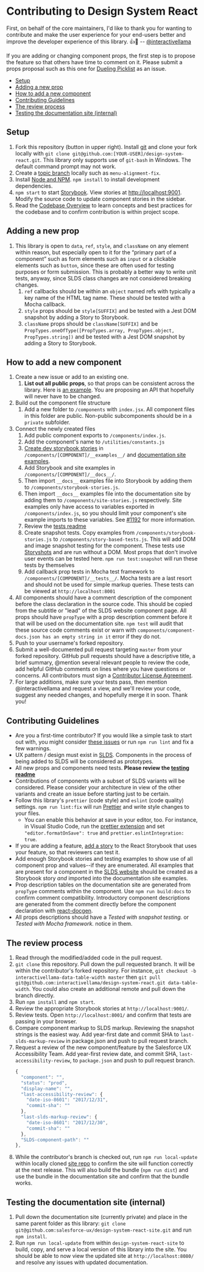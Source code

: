 # Contributing to Design System React

First, on behalf of the core maintainers, I'd like to thank you for wanting to contribute and make the user experience for your end-users better and improve the developer experience of this library. :+1::tada: -- [@interactivellama](https://github.com/interactivellama/)

If you are adding or changing component props, the first step is to propose the feature so that others have time to comment on it. Please submit a props proposal such as this one for [Dueling Picklist](https://github.com/salesforce/design-system-react/issues/1667) as an issue.

<!-- START doctoc generated TOC please keep comment here to allow auto update -->

<!-- DON'T EDIT THIS SECTION, INSTEAD RE-RUN doctoc TO UPDATE -->

* [Setup](#setup)
* [Adding a new prop](#adding-a-new-prop)
* [How to add a new component](#how-to-add-a-new-component)
* [Contributing Guidelines](#contributing-guidelines)
* [The review process](#the-review-process)
* [Testing the documentation site (internal)](#testing-the-documentation-site-internal)

<!-- END doctoc generated TOC please keep comment here to allow auto update -->

## Setup

1. Fork this repository (button in upper right). Install [git](https://git-scm.com/) and clone your fork locally with `git clone git@github.com:[YOUR-USER]/design-system-react.git`. This library only supports use of `git-bash` in Windows. The default command prompt may not work.
1. Create a [topic branch](https://git-scm.com/book/en/v2/Git-Branching-Branching-Workflows) locally such as `menu-alignment-fix`.
1. Install [Node and NPM](https://nodejs.org/en/). `npm install` to install development dependencies.
1. `npm start` to start [Storybook](https://storybook.js.org/). View stories at [http://localhost:9001](http://localhost:9001). Modify the source code to update component stories in the sidebar.
1. Read the [Codebase Overview](docs/codebase-overview.md) to learn concepts and best practices for the codebase and to confirm contribution is within project scope.

## Adding a new prop

1. This library is open to `data`, `ref`, `style`, and `className` on any element within reason, but especially open to it for the “primary part of a component” such as form elements such as `input` or a clickable elements such as `button`, since these are often used for testing purposes or form submission. This is probably a better way to write unit tests, anyway, since SLDS class changes are not considered breaking changes.
   1. `ref` callbacks should be within an `object` named refs with typically a key name of the HTML tag name. These should be tested with a Mocha callback.
   1. `style` props should be `style[SUFFIX]` and be tested with a Jest DOM snapshot by adding a Story to Storybook.
   1. `className` props should be `className[SUFFIX]` and be `PropTypes.oneOfType([PropTypes.array, PropTypes.object, PropTypes.string])` and be tested with a Jest DOM snapshot by adding a Story to Storybook.

## How to add a new component

1. Create a new issue or add to an existing one.
   1. **List out all public props**, so that props can be consistent across the library. Here is [an example](https://github.com/salesforce/design-system-react/issues/1667). You are proposing an API that hopefully will never have to be changed.
1. Build out the component file structure
   1. Add a new folder to `/components` with `index.jsx`. All component files in this folder are public. Non-public subcomponents should be in a `private` subfolder.
1. Connect the newly created files
   1. Add public component exports to `/components/index.js`.
   1. Add the component's name to `/utilities/constants.js`
   1. [Create dev storybook stories](https://design-system-react-components.herokuapp.com/) in `/components/[COMPONENT]/__examples__/` and [documentation site examples](https://react.lightningdesignsystem.com/).
   1. Add Storybook and site examples in `/components/[COMPONENT]/__docs__/`.
   1. Then import `__docs__` examples file into Storybook by adding them to `/components/storybook-stories.js`.
   1. Then import `__docs__` examples file into the documentation site by adding them to `/components/site-stories.js` respectively. Site examples only have access to variables exported in `/components/index.js`, so you should limit your component's site example imports to these variables. See [#1192](https://github.com/salesforce/design-system-react/issues/1192) for more information.
   1. Review the [tests readme](/tests/README.md)
   1. Create snapshot tests. Copy examples from `/components/storybook-stories.js` to `/components/story-based-tests.js`. This will add DOM and image snapshot testing for the component. These tests use [Storyshots](https://github.com/storybooks/storybook/tree/master/addons/storyshots) and are run without a DOM. Most props that don't involve user events can be tested here. `npm run test:snapshot` will run these tests by themselves
   1. Add callback prop tests in Mocha test framework to `/components/[COMPONENT]/__tests__/`. Mocha tests are a last resort and should not be used for simple markup queries. These tests can be viewed at `http://localhost:8001`
1. All components should have a comment description of the component before the class declaration in the source code. This should be copied from the subtitle or "lead" of the SLDS website component page. All props should have `propType` with a prop description comment before it that will be used on the documentation site. `npm test` will audit that these source code comments exist or warn with `components/component-docs.json has an empty string in it` error if they do not.
1. Push to your username's forked repository.
1. Submit a well-documented pull request targeting `master` from your forked repository. GitHub pull requests should have a descriptive title, a brief summary, @mention several relevant people to review the code, add helpful GitHub comments on lines where you have questions or concerns. All contributors must sign a [Contributor License Agreement](https://cla.salesforce.com/sign-cla).
1. For large additions, make sure your tests pass, then mention @interactivellama and request a view, and we'll review your code, suggest any needed changes, and hopefully merge it in soon. Thank you!

## Contributing Guidelines

* Are you a first-time contributor? If you would like a simple task to start out with, you might consider [these issues](https://deepscan.io/dashboard/#view=project&pid=1475&bid=4666&subview=issues) or run `npm run lint` and fix a few warnings.
* UX pattern / design must exist in [SLDS](https://www.lightningdesignsystem.com/). Components in the process of being added to SLDS will be considered as prototypes.
* All new props and components need tests. **Please review the [testing readme](/tests/README.md)**
* Contributions of components with a subset of SLDS variants will be considered. Please consider your architecture in view of the other variants and create an issue before starting just to be certain.
* Follow this library's `prettier` (code style) and `eslint` (code quality) settings. `npm run lint:fix` will run [Prettier](https://prettier.io/) and write style changes to your files.
  * You can enable this behavior at save in your editor, too. For instance, in Visual Studio Code, run the [prettier extension](https://marketplace.visualstudio.com/items?itemName=esbenp.prettier-vscode) and set `"editor.formatOnSave": true` and `prettier.eslintIntegration: true`.
* If you are adding a feature, [add a story](https://storybook.js.org/basics/writing-stories/) to the React Storybook that uses your feature, so that reviewers can test it.
* Add enough Storybook stories and testing examples to show use of all component prop and values--if they are enumerated. All examples that are present for a component in the [SLDS website](https://www.lightningdesignsystem.com/) should be created as a Storybook story _and_ imported into the documentation site examples.
* Prop description tables on the documentation site are generated from `propType` comments within the component. Use `npm run build:docs` to confirm comment compatibility. Introductory component descriptions are generated from the comment directly before the component declaration with [react-docgen](https://github.com/reactjs/react-docgen).
* All props descriptions should have a _Tested with snapshot testing._ or _Tested with Mocha framework._ notice in them.

## The review process

1. Read through the modified/added code in the pull request.
1. `git clone` this repository. Pull down the pull requested branch. It will be within the contributor's forked repository. For instance, `git checkout -b interactivellama-data-table-width master` then `git pull git@github.com:interactivellama/design-system-react.git data-table-width`. You could also create an additional remote and pull down the branch directly.
1. Run `npm install` and `npm start`.
1. Review the appropriate Storybook stories at `http://localhost:9001/`.
1. Review tests. Open `http://localhost:8001/` and confirm that tests are passing in your browser.
1. Compare component markup to SLDS markup. Reviewing the snapshot strings is the easiest way. Add year-first date and commit SHA to `last-slds-markup-review` in package.json and push to pull request branch.
1. Request a review of the new component/feature by the Salesforce UX Accessibility Team. Add year-first review date, and commit SHA, `last-accessibility-review`, to `package.json` and push to pull request branch.
   ```js
   {
     "component": "",
     "status": "prod",
     "display-name": "",
     "last-accessibility-review": {
       "date-iso-8601": "2017/12/31",
       "commit-sha": ""
     },
     "last-slds-markup-review": {
       "date-iso-8601": "2017/12/30",
       "commit-sha": ""
     },
     "SLDS-component-path": ""
   },
   ```
1. While the contributor's branch is checked out, run `npm run local-update` within locally cloned [site repo](https://github.com/salesforce-ux/design-system-react-site) to confirm the site will function correctly at the next release. This will also build the bundle (`npm run dist`) and use the bundle in the documentation site and confirm that the bundle works.

## Testing the documentation site (internal)

1. Pull down the documentation site (currently private) and place in the same parent folder as this library: `git clone git@github.com:salesforce-ux/design-system-react-site.git` and run `npm install`.
1. Run `npm run local-update` from within `design-system-react-site` to build, copy, and serve a local version of this library into the site. You should be able to now view the updated site at `http://localhost:8080/` and resolve any issues with updated documentation.
